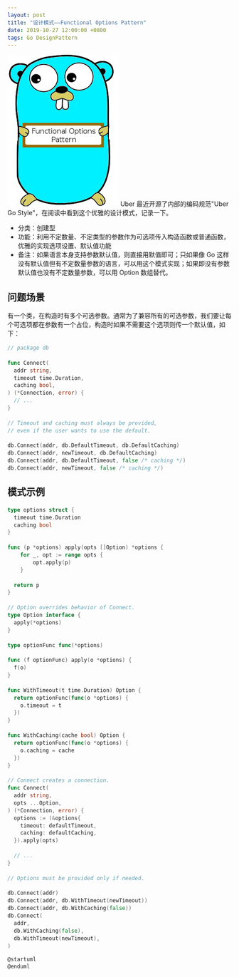 ```yaml
---
layout: post
title: "设计模式——Functional Options Pattern"
date: 2019-10-27 12:00:00 +0800
tags: Go DesignPattern
---
```


![Functional Options Pattern](/assets/images/2019-10-27-Functional_Options_Pattern_1.png)
Uber 最近开源了内部的编码规范"Uber Go Style"，在阅读中看到这个优雅的设计模式，记录一下。

- 分类：创建型
- 功能：利用不定数量、不定类型的参数作为可选项传入构造函数或普通函数，优雅的实现选项设置、默认值功能
- 备注：如果语言本身支持参数默认值，则直接用默值即可；只如果像 Go 这样没有默认值但有不定数量参数的语言，可以用这个模式实现；如果即没有参数默认值也没有不定数量参数，可以用 Option 数组替代。

## 问题场景

有一个类，在构造时有多个可选参数。通常为了兼容所有的可选参数，我们要让每个可选项都在参数有一个占位，构造时如果不需要这个选项则传一个默认值，如下：

```go
// package db

func Connect(
  addr string,
  timeout time.Duration,
  caching bool,
) (*Connection, error) {
  // ...
}

// Timeout and caching must always be provided,
// even if the user wants to use the default.

db.Connect(addr, db.DefaultTimeout, db.DefaultCaching)
db.Connect(addr, newTimeout, db.DefaultCaching)
db.Connect(addr, db.DefaultTimeout, false /* caching */)
db.Connect(addr, newTimeout, false /* caching */)
```

## 模式示例

```go
type options struct {
  timeout time.Duration
  caching bool
}

func (p *options) apply(opts []Option) *options {
	for _, opt := range opts {
		opt.apply(p)
	}

  return p
}

// Option overrides behavior of Connect.
type Option interface {
  apply(*options)
}

type optionFunc func(*options)

func (f optionFunc) apply(o *options) {
  f(o)
}

func WithTimeout(t time.Duration) Option {
  return optionFunc(func(o *options) {
    o.timeout = t
  })
}

func WithCaching(cache bool) Option {
  return optionFunc(func(o *options) {
    o.caching = cache
  })
}

// Connect creates a connection.
func Connect(
  addr string,
  opts ...Option,
) (*Connection, error) {
  options := (&options{
    timeout: defaultTimeout,
    caching: defaultCaching,
  }).apply(opts)

  // ...
}

// Options must be provided only if needed.

db.Connect(addr)
db.Connect(addr, db.WithTimeout(newTimeout))
db.Connect(addr, db.WithCaching(false))
db.Connect(
  addr,
  db.WithCaching(false),
  db.WithTimeout(newTimeout),
)
```

```plantuml
@startuml
@enduml
```
